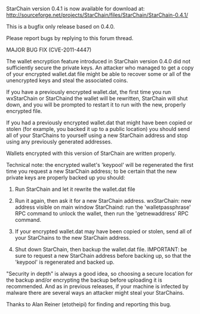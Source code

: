 StarChain version 0.4.1 is now available for download at:
http://sourceforge.net/projects/StarChain/files/StarChain/StarChain-0.4.1/

This is a bugfix only release based on 0.4.0.

Please report bugs by replying to this forum thread.

MAJOR BUG FIX  (CVE-2011-4447)

The wallet encryption feature introduced in StarChain version 0.4.0 did not sufficiently secure the private keys. An attacker who
managed to get a copy of your encrypted wallet.dat file might be able to recover some or all of the unencrypted keys and steal the
associated coins.

If you have a previously encrypted wallet.dat, the first time you run wxStarChain or StarChaind the wallet will be rewritten, StarChain will
shut down, and you will be prompted to restart it to run with the new, properly encrypted file.

If you had a previously encrypted wallet.dat that might have been copied or stolen (for example, you backed it up to a public
location) you should send all of your StarChains to yourself using a new StarChain address and stop using any previously generated addresses.

Wallets encrypted with this version of StarChain are written properly.

Technical note: the encrypted wallet's 'keypool' will be regenerated the first time you request a new StarChain address; to be certain that the
new private keys are properly backed up you should:

1. Run StarChain and let it rewrite the wallet.dat file

2. Run it again, then ask it for a new StarChain address.
wxStarChain: new address visible on main window
StarChaind: run the 'walletpassphrase' RPC command to unlock the wallet,  then run the 'getnewaddress' RPC command.

3. If your encrypted wallet.dat may have been copied or stolen, send all of your StarChains to the new StarChain address.

4. Shut down StarChain, then backup the wallet.dat file.
IMPORTANT: be sure to request a new StarChain address before backing up, so that the 'keypool' is regenerated and backed up.

"Security in depth" is always a good idea, so choosing a secure location for the backup and/or encrypting the backup before uploading it is recommended. And as in previous releases, if your machine is infected by malware there are several ways an attacker might steal your StarChains.

Thanks to Alan Reiner (etotheipi) for finding and reporting this bug.
